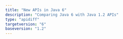 ```yaml
---
title: "New APIs in Java 6"
description: "Comparing Java 6 with Java 1.2 APIs"
type: "apidiff"
targetversion: "6"
baseversion: "1.2"
---
```


